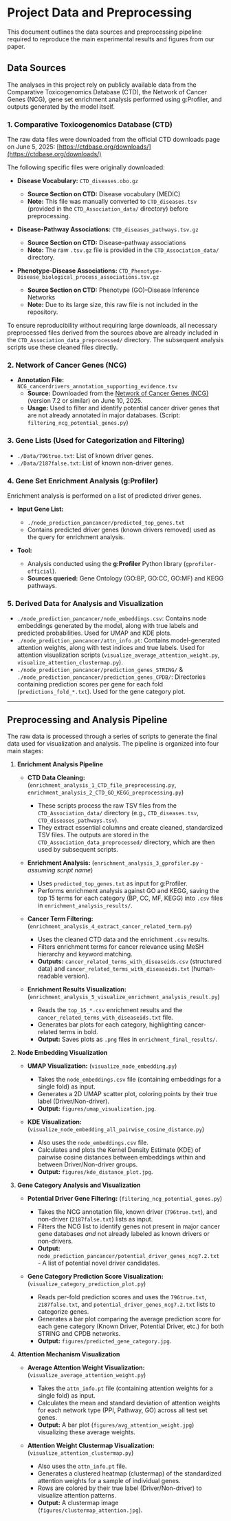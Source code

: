 # Project Data and Preprocessing

This document outlines the data sources and preprocessing pipeline required to reproduce the main experimental results and figures from our paper.

## Data Sources

The analyses in this project rely on publicly available data from the Comparative Toxicogenomics Database (CTD), the Network of Cancer Genes (NCG), gene set enrichment analysis performed using g:Profiler, and outputs generated by the model itself.

### 1. Comparative Toxicogenomics Database (CTD)

The raw data files were downloaded from the official CTD downloads page on June 5, 2025:
[https://ctdbase.org/downloads/](https://ctdbase.org/downloads/)

The following specific files were originally downloaded:

* **Disease Vocabulary:** `CTD_diseases.obo.gz`
    * **Source Section on CTD:** Disease vocabulary (MEDIC)
    * **Note:** This file was manually converted to `CTD_diseases.tsv` (provided in the `CTD_Association_data/` directory) before preprocessing.

* **Disease-Pathway Associations:** `CTD_diseases_pathways.tsv.gz`
    * **Source Section on CTD:** Disease–pathway associations
    * **Note:** The raw `.tsv.gz` file is provided in the `CTD_Association_data/` directory.

* **Phenotype-Disease Associations:** `CTD_Phenotype-Disease_biological_process_associations.tsv.gz`
    * **Source Section on CTD:** Phenotype (GO)–Disease Inference Networks
    * **Note:** Due to its large size, this raw file is not included in the repository.

To ensure reproducibility without requiring large downloads, all necessary preprocessed files derived from the sources above are already included in the `CTD_Association_data_preprocessed/` directory. The subsequent analysis scripts use these cleaned files directly.

### 2. Network of Cancer Genes (NCG)

* **Annotation File:** `NCG_cancerdrivers_annotation_supporting_evidence.tsv`
    * **Source:** Downloaded from the [Network of Cancer Genes (NCG)](http://network-cancer-genes.org/download.php) (version 7.2 or similar) on June 10, 2025.
    * **Usage:** Used to filter and identify potential cancer driver genes that are not already annotated in major databases. (Script: `filtering_ncg_potential_genes.py`)

### 3. Gene Lists (Used for Categorization and Filtering)

* `./Data/796true.txt`: List of known driver genes.
* `./Data/2187false.txt`: List of known non-driver genes.

### 4. Gene Set Enrichment Analysis (g:Profiler)

Enrichment analysis is performed on a list of predicted driver genes.

* **Input Gene List:**
    * `./node_prediction_pancancer/predicted_top_genes.txt`
    * Contains predicted driver genes (known drivers removed) used as the query for enrichment analysis.

* **Tool:**
    * Analysis conducted using the **g:Profiler** Python library (`gprofiler-official`).
    * **Sources queried:** Gene Ontology (GO:BP, GO:CC, GO:MF) and KEGG pathways.

### 5. Derived Data for Analysis and Visualization

* `./node_prediction_pancancer/node_embeddings.csv`: Contains node embeddings generated by the model, along with true labels and predicted probabilities. Used for UMAP and KDE plots.
* `./node_prediction_pancancer/attn_info.pt`: Contains model-generated attention weights, along with test indices and true labels. Used for attention visualization scripts (`visualize_average_attention_weight.py`, `visualize_attention_clustermap.py`).
* `./node_prediction_pancancer/prediction_genes_STRING/` & `./node_prediction_pancancer/prediction_genes_CPDB/`: Directories containing prediction scores per gene for each fold (`predictions_fold_*.txt`). Used for the gene category plot.

***

## Preprocessing and Analysis Pipeline

The raw data is processed through a series of scripts to generate the final data used for visualization and analysis. The pipeline is organized into four main stages:

1.  **Enrichment Analysis Pipeline**
    * **CTD Data Cleaning:** (`enrichment_analysis_1_CTD_file_preprocessing.py`, `enrichment_analysis_2_CTD_GO_KEGG_preprocessing.py`)
        * These scripts process the raw TSV files from the `CTD_Association_data/` directory (e.g., `CTD_diseases.tsv`, `CTD_diseases_pathways.tsv`).
        * They extract essential columns and create cleaned, standardized TSV files. The outputs are stored in the `CTD_Association_data_preprocessed/` directory, which are then used by subsequent scripts.

    * **Enrichment Analysis:** (`enrichment_analysis_3_gprofiler.py` - *assuming script name*)
       * Uses `predicted_top_genes.txt` as input for g:Profiler.
       * Performs enrichment analysis against GO and KEGG, saving the top 15 terms for each category (BP, CC, MF, KEGG) into `.csv` files in `enrichment_analysis_results/`.

    * **Cancer Term Filtering:** (`enrichment_analysis_4_extract_cancer_related_term.py`)
       * Uses the cleaned CTD data and the enrichment `.csv` results.
       * Filters enrichment terms for cancer relevance using MeSH hierarchy and keyword matching.
       * **Outputs:** `cancer_related_terms_with_diseaseids.csv` (structured data) and `cancer_related_terms_with_diseaseids.txt` (human-readable version).

    * **Enrichment Results Visualization:** (`enrichment_analysis_5_visualize_enrichment_analysis_result.py`)
       * Reads the `top_15_*.csv` enrichment results and the `cancer_related_terms_with_diseaseids.txt` file.
       * Generates bar plots for each category, highlighting cancer-related terms in bold.
       * **Output:** Saves plots as `.png` files in `enrichment_final_results/`.


2.  **Node Embedding Visualization**
    * **UMAP Visualization:** (`visualize_node_embedding.py`)
       * Takes the `node_embeddings.csv` file (containing embeddings for a single fold) as input.
       * Generates a 2D UMAP scatter plot, coloring points by their true label (Driver/Non-driver).
       * **Output:** `figures/umap_visualization.jpg`.
         
    * **KDE Visualization:** (`visualize_node_embedding_all_pairwise_cosine_distance.py`)
       * Also uses the `node_embeddings.csv` file.
       * Calculates and plots the Kernel Density Estimate (KDE) of pairwise cosine distances between embeddings within and between Driver/Non-driver groups.
       * **Output:** `figures/kde_distance_plot.jpg`.

3.  **Gene Category Analysis and Visualization**
    * **Potential Driver Gene Filtering:** (`filtering_ncg_potential_genes.py`)
       * Takes the NCG annotation file, known driver (`796true.txt`), and non-driver (`2187false.txt`) lists as input.
       * Filters the NCG list to identify genes not present in major cancer gene databases *and* not already labeled as known drivers or non-drivers.
       * **Output:** `node_prediction_pancancer/potential_driver_genes_ncg7.2.txt` - A list of potential novel driver candidates.
         
    * **Gene Category Prediction Score Visualization:** (`visualize_category_prediction_plot.py`)
       * Reads per-fold prediction scores and uses the `796true.txt`, `2187false.txt`, and `potential_driver_genes_ncg7.2.txt` lists to categorize genes.
       * Generates a bar plot comparing the average prediction score for each gene category (Known Driver, Potential Driver, etc.) for both STRING and CPDB networks.
       * **Output:** `figures/predicted_gene_category.jpg`.

4.  **Attention Mechanism Visualization**
    * **Average Attention Weight Visualization:** (`visualize_average_attention_weight.py`)
       * Takes the `attn_info.pt` file (containing attention weights for a single fold) as input.
       * Calculates the mean and standard deviation of attention weights for each network type (PPI, Pathway, GO) across all test set genes.
       * **Output:** A bar plot (`figures/avg_attention_weight.jpg`) visualizing these average weights.
         
    * **Attention Weight Clustermap Visualization:** (`visualize_attention_clustermap.py`)
       * Also uses the `attn_info.pt` file.
       * Generates a clustered heatmap (clustermap) of the standardized attention weights for a sample of individual genes.
       * Rows are colored by their true label (Driver/Non-driver) to visualize attention patterns.
       * **Output:** A clustermap image (`figures/clustermap_attention.jpg`).
